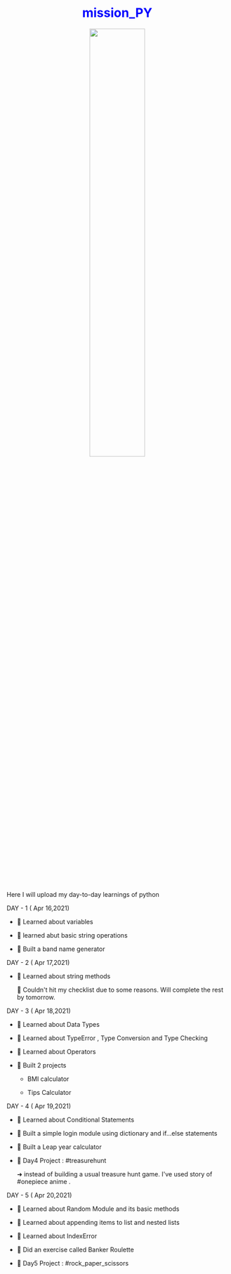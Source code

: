 <h1 align= "center" style="color:blue"> mission_PY </h1>
<div class = "pic" align="center">
<img src="https://games4edu.org/moodle/pluginfile.php/1891/course/overviewfiles/moodle_banner.png" width="50%">
</div>
<p></p>
<p> Here I will upload my day-to-day learnings of python </p>
<div class="container">
  <div class="day1">
    <p> DAY - 1 ( Apr 16,2021)</p>
    <ul>
      <li><p>📌 Learned about variables</p></li>
      <li><p>📌 learned abut basic string operations</p></li>
      <li><p>📌 Built a band name generator</p></li>
    </ul>
  </div>
  <div class="day2">
    <p> DAY - 2 ( Apr 17,2021)</p>
    <ul>
      <li><p>📌 Learned about string methods<p></li>
      <p></p>
      <p>📌 Couldn't hit my checklist due to some reasons. Will complete the rest by tomorrow.</p>
    </ul>
  </div>
  <div class="day3">
    <p> DAY - 3 ( Apr 18,2021)</p>
    <ul>
      <li><p>📌 Learned about Data Types<p></li>
      <li><p>📌 Learned about TypeError , Type Conversion and Type Checking<p></li>
      <li><p>📌 Learned about Operators<p></li>
      <li><p>📌 Built 2 projects<p>
        <ul>
          <li><p> BMI calculator<p></li>
          <li><p> Tips Calculator<p></li>
        </ul>
      </li>
    </ul>
  </div>
  <div class="day3">
    <p> DAY - 4 ( Apr 19,2021)</p>
    <ul>
      <li><p>📌 Learned about Conditional Statements<p></li>
      <li><p>📌 Built a simple login module using dictionary and if...else statements<p></li>
      <li><p>📌 Built a Leap year calculator<p></li>
      <li><p>📌 Day4 Project : #treasurehunt<p>
        <p>➜ instead of building a usual treasure hunt game. I've used story of #onepiece anime .</p></li>
      </li>
    </ul>
  </div>
  <div class="day3">
    <p> DAY - 5 ( Apr 20,2021)</p>
    <ul>
      <li><p>📌 Learned about Random Module and its basic methods<p></li>
      <li><p>📌 Learned about appending items to list and nested lists<p></li>
      <li><p>📌 Learned about IndexError<p></li>
      <li><p>📌 Did an exercise called Banker Roulette<p></li>
      <li><p>📌 Day5 Project : #rock_paper_scissors<p></li>
     </ul>
  </div>
